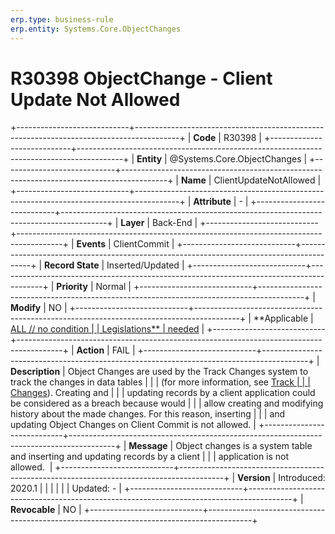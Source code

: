 ```yaml
---
erp.type: business-rule
erp.entity: Systems.Core.ObjectChanges
---
```


# R30398 ObjectChange - Client Update Not Allowed
+----------------------------+-----------------------------------------------------------------------------------------+
| **Code**                   | R30398                                                                                  |
+----------------------------+-----------------------------------------------------------------------------------------+
| **Entity**                 | @Systems.Core.ObjectChanges                                                                            |
+----------------------------+-----------------------------------------------------------------------------------------+
| **Name**                   | ClientUpdateNotAllowed                                                                  |
+----------------------------+-----------------------------------------------------------------------------------------+
| **Attribute**              | \-                                                                                      |
+----------------------------+-----------------------------------------------------------------------------------------+
| **Layer**                  | Back-End                                                                                |
+----------------------------+-----------------------------------------------------------------------------------------+
| **Events**                 | ClientCommit                                                                            |
+----------------------------+-----------------------------------------------------------------------------------------+
| **Record State**           | Inserted/Updated                                                                        |
+----------------------------+-----------------------------------------------------------------------------------------+
| **Priority**               | Normal                                                                                  |
+----------------------------+-----------------------------------------------------------------------------------------+
| **Modify**                 | NO                                                                                      |
+----------------------------+-----------------------------------------------------------------------------------------+
| **Applicable               | [ALL // no condition                                                                    |
| Legislations**             | needed](https://confluence.erp.net/display/techdoc/Country+Specific+Functionality)      |
+----------------------------+-----------------------------------------------------------------------------------------+
| **Action**                 | FAIL                                                                                    |
+----------------------------+-----------------------------------------------------------------------------------------+
| **Description**            | Object Changes are used by the Track Changes system to track the changes in data tables |
|                            | (for more information, see [Track                                                       |
|                            | Changes](https://confluence.erp.net/display/techdoc/Track+Changes)). Creating and       |
|                            | updating records by a client application could be considered as a breach because would  |
|                            | allow creating and modifying history about the made changes. For this reason, inserting |
|                            | and updating Object Changes on Client Commit is not allowed.                            |
+----------------------------+-----------------------------------------------------------------------------------------+
| **Message**                | Object changes is a system table and inserting and updating records by a client         |
|                            | application is not allowed.                                                             |
+----------------------------+-----------------------------------------------------------------------------------------+
| **Version**                | Introduced: 2020.1                                                                      |
|                            |                                                                                         |
|                            | Updated: -                                                                              |
+----------------------------+-----------------------------------------------------------------------------------------+
| **Revocable**              | NO                                                                                      |
+----------------------------+-----------------------------------------------------------------------------------------+

  

  

  
